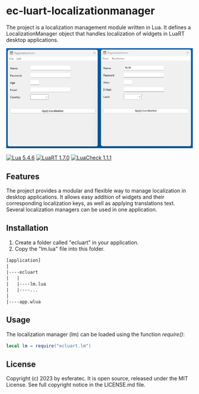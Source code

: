 # ec-luart-localizationmanager

The project is a localization management module written in Lua. It defines a LocalizationManager object that handles localization of widgets in LuaRT desktop applications.

![example](/readme.png)

[![Lua 5.4.6](https://badgen.net/badge/Lua/5.4.6/yellow)](https://github.com/lua/lua)
[![LuaRT 1.7.0](https://badgen.net/badge/LuaRT/1.7.0/blue)](https://github.com/samyeyo/LuaRT)
[![LuaCheck 1.1.1](https://badgen.net/badge/LuaCheck/1.1.1/green)](https://github.com/lunarmodules/luacheck)

## Features

The project provides a modular and flexible way to manage localization in desktop applications. It allows easy addition of widgets and their corresponding localization keys, as well as applying translations text. Several localization managers can be used in one application.

## Installation

1. Create a folder called "ecluart" in your application.
2. Copy the "lm.lua" file into this folder.

```text
[application]
|
|----ecluart
|   |
|   |----lm.lua
|   |----...
|
|----app.wlua
```

## Usage

The localization manager (lm) can be loaded using the function *require()*:

```lua
local lm = require("ecluart.lm") 
```

## License

Copyright (c) 2023 by esferatec.
It is open source, released under the MIT License.
See full copyright notice in the LICENSE.md file.
